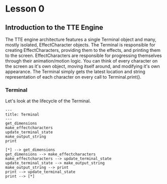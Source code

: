 # Lesson 0

## Introduction to the TTE Engine

The TTE engine architecture features a single Terminal object and many, mostly isolated, EffectCharacter objects. The Terminal is responsible for creating EffectCharacters, providing them to the effects, and printing them to the screen. EffectCharacters are responsible for progressing themselves through their animation/motion logic. You can think of every character on the screen as it's own object, moving itself around, and modifying it's own appearance. The Terminal simply gets the latest location and string representation of each character on every call to Terminal.print().

### Terminal

Let's look at the lifecycle of the Terminal.

``` mermaid
---
title: Terminal
---
get_dimensions
make_effectcharacters
update_terminal_state
make_output_string
print

[*] --> get_dimensions
get_dimensions --> make_effectcharacters
make_effectcharacters --> update_terminal_state
update_terminal_state --> make_output_string
make_output_string --> print
print --> update_terminal_state
print --> [*]

```
